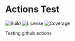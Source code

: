 # Actions Test

![Build](https://img.shields.io/github/workflow/status/philtgun/actions-test/Actions%20Test)
![License](https://img.shields.io/github/license/philtgun/actions-test?color=blue)
![Coverage](https://img.shields.io/coveralls/github/philtgun/actions-test)

Testing github actions
